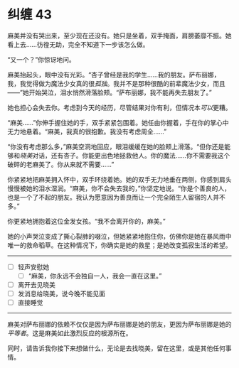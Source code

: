 # 纠缠 43

麻美并没有哭出来，至少现在还没有。她只是坐着，双手掩面，肩膀萎靡不振。她看上去……彷徨无助，完全不知道下一步该怎么做。

“又一个？”你惊讶地问。

麻美抬起头，眼中没有光彩。“杏子曾经是我的学生……我的朋友。萨布丽娜，我，我觉得做为魔法少女真的很*孤独*。我并不是那种很酷的前辈魔法少女，而且——”她开始哭泣，泪水悄然滑落脸颊。“萨布丽娜，我不能再失去朋友了。”

她也担心会失去你。考虑到今天的经历，尽管结果对你有利，但情况本*可以*更糟。

“麻美……”你伸手握住她的手，双手紧紧包围着。她任由你握着，手在你的掌心中无力地悬着。“麻美，我真的很抱歉。我没有考虑周全……”

“你没有考虑那么多，”麻美空洞地回应，眼泪缓缓在她的脸颊上滑落。“但你还是能够和*晓美*对话，还有杏子。你能更出色地拯救他人。你的魔法……你不需要我这个破碎的老麻美了。你从来就不需要……”

你紧紧地把麻美拥入怀中，双手环绕着她。她的双手无力地垂在两侧，你感到肩头慢慢被她的泪水湿润。“麻美，你不会失去我的，”你坚定地说。“你是个善良的人，也是一个了不起的朋友。我认为愿意因为善良而让一个完全陌生人留宿的人并不多。”

你更紧地拥抱着这位金发女孩。“我不会离开你的，麻美。”

她的小声哭泣变成了撕心裂肺的啜泣，但她紧紧地抱住你，仿佛你是她在暴风雨中唯一的救命稻草。在这种情况下，你确实是她的救星；是她改变孤寂生活的希望。

---

- [ ] 轻声安慰她
  - [ ] “麻美，你永远不会独自一人，我会一直在这里。”
- [ ] 离开去见晓美
- [ ] 发消息给晓美，说今晚不能见面
- [ ] 直接睡觉

---

麻美对萨布丽娜的依赖不仅仅是因为萨布丽娜是她的朋友，更因为萨布丽娜是她的*平等者*。这是麻美如此激烈反应的根源所在。

同时，请告诉我你接下来想做什么，无论是去找晓美，留在这里，或是其他任何事情。
